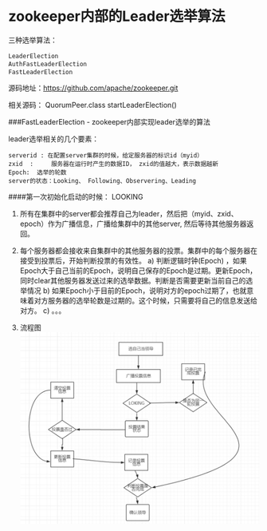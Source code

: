 # zookeeper内部的Leader选举算法
三种选举算法：

	LeaderElection
	AuthFastLeaderElection
	FastLeaderElection


源码地址：https://github.com/apache/zookeeper.git

相关源码：
QuorumPeer.class   startLeaderElection()

###FastLeaderElection - zookeeper内部实现leader选举的算法

leader选举相关的几个要素：

	serverid : 在配置server集群的时候，给定服务器的标识id（myid）
	zxid  : 	服务器在运行时产生的数据ID， zxid的值越大，表示数据越新
	Epoch: 	选举的轮数
	server的状态：Looking、 Following、Observering、Leading


####第一次初始化启动的时候： LOOKING
1. 所有在集群中的server都会推荐自己为leader，然后把（myid、zxid、epoch）作为广播信息，广播给集群中的其他server, 然后等待其他服务器返回。

2. 每个服务器都会接收来自集群中的其他服务器的投票。集群中的每个服务器在接受到投票后，开始判断投票的有效性。
a) 判断逻辑时钟(Epoch) ，如果Epoch大于自己当前的Epoch，说明自己保存的Epoch是过期。更新Epoch，同时clear其他服务器发送过来的选举数据。判断是否需要更新当前自己的选举情况
b) 如果Epoch小于目前的Epoch，说明对方的epoch过期了，也就意味着对方服务器的选举轮数是过期的。这个时候，只需要将自己的信息发送给对方。
c) 。。。

3. 流程图
![](img/zk-leader-selection.png)